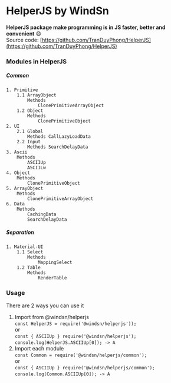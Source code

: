 # HelperJS by WindSn
**HelperJS package make programming is in JS faster, better and convenient** :smile:  
Source code: [https://github.com/TranDuyPhong/HelperJS](https://github.com/TranDuyPhong/HelperJS)  
### Modules in HelperJS
##### Common
    1. Primitive
        1.1 ArrayObject
            Methods
                ClonePrimitiveArrayObject
        1.2 Object
            Methods
                ClonePrimitiveObject        
    2. UI
        2.1 Global
            Methods CallLazyLoadData
        2.2 Input
            Methods SearchDelayData    
    3. Ascii  
        Methods
            ASCIIUp
            ASCIILw
    4. Object  
        Methods
            ClonePrimitiveObject
    5. ArrayObject  
        Methods  
            ClonePrimitiveArrayObject
    6. Data
        Methods  
            CachingData
            SearchDelayData
##### Separation
    1. Material-UI
        1.1 Select
            Methods  
                MappingSelect
        1.2 Table        
            Methods
                RenderTable

### Usage
There are 2 ways you can use it
1. Import from @windsn/helperjs  
```const HelperJS = require('@windsn/helperjs'));```  
or  
```const { ASCIIUp } require('@windsn/helperjs');```  
```console.log(HelperJS.ASCIIUp[0]); -> A```  
2. Import each module  
```const Common = require('@windsn/helperjs/common');```  
or  
```const { ASCIIUp } require('@windsn/helperjs/common');```  
```console.log(Common.ASCIIUp[0]); -> A```  
[^1]: Fast, Better, Convenient  